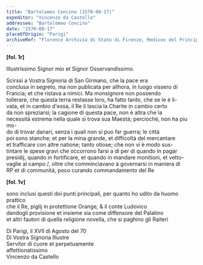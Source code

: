 ```yaml
---
title: "Bartolomeo Concino (1570-08-17)"
expeditor: "Vincenzo da Castello"
addressee: "Bartolomeo Concino"
date: "1570-08-17"
placeOfOrigin: "Parigi"
archiveRef: "Florence Archivio di Stato di Firenze, Mediceo del Principato, 4726a, fols. -"
---
```



**[fol. 1r]**

Illustrissimo Signor  mio et Signor Osservandissimo.

  
Scirssi a Vostra Signoria  di San Girmano, che la pace era   
conclusa in segreto, ma non publicata per allhora, in luogo vissero di Francia; et che ristava a nimici. Ma monsignore non possendo   
tollerare, che questa terra restasse loro, ha fatto tanto, che se le è li-  
vata, et in cambio d'essa, il Re li lascia la Charite in cambio certo   
da non spreziarsi; la cagione di questa pace, non è altra che la   
necessità estrema nella quale si trova sua Maestà; perciochè, non ha piu mo-  
do di trovar danari, senza i quali non si puo far guerra; le città   
poi sono stanche; et per la mina grande, et difficoltà del mercantare   
et trafficare con altre natione; tanto otiose; che non vi è modo sus-  
tintare le spese gravi che occorrono farsi a di per di quando in pagar   
presidij, quando in fortificare, et quando in mandare monitioni, et vetto-  
vaglie al campo /, oltre che comminciavano à governarsi in maniera di   
<span class="unclear">RP</span> et di communità, poco curando commandamento  del Re


**[fol. 1v]**

  
sono inclusi questi doi punti principali, per quanto ho udito da huomo prattico   
che il Re, piglij in protettione Orange, & il conte Ludovico  
dandogli provisione et insieme sia come diffensore del Palatino  
et altri fautori di quella religione novella, che si paghino gli Raiteri

Di Parigi, il XVII di Agosto del 70  
Di Vostra Signoria Illustre   
Servitor di cuore et perpetuamente   
affettionatissimo   
Vincenzo da Castello

